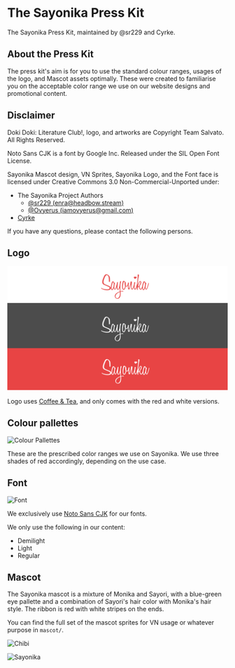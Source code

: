 # The Sayonika Press Kit
The Sayonika Press Kit, maintained by @sr229 and Cyrke.

## About the Press Kit

The press kit's aim is for you to use the standard colour ranges, usages of the logo, and Mascot assets optimally. 
These were created to familiarise you on the acceptable color range we use on our website designs and promotional content.

## Disclaimer

Doki Doki: Literature Club!, logo, and artworks are Copyright Team Salvato. All Rights Reserved.

Noto Sans CJK is a font by Google Inc. Released under the SIL Open Font License.

Sayonika Mascot design, VN Sprites, Sayonika Logo, and the Font face is licensed under Creative Commons 3.0 Non-Commercial-Unported under:

- The Sayonika Project Authors
  - [@sr229 (enra@headbow.stream)](https://github.com/sr229)
  - [@Ovyerus (iamovyerus@gmail.com)](https://github.com/Ovyerus)
- [Cyrke](https://reddit.com/u/Cyrke_)

If you have any questions, please contact the following persons.

## Logo

![Logo](SayonikaLogoColorGuides.png)

Logo uses [Coffee & Tea](https://www.dafont.com/coffee-tea.font), and only comes with the red and white versions.

## Colour pallettes

![Colour Pallettes](ColorPallette.png)

These are the prescribed color ranges we use on Sayonika.
We use three shades of red accordingly, depending on the use case.

## Font

![Font](PrescribedFont.png)

We exclusively use [Noto Sans CJK](https://www.google.com/get/noto/help/cjk/) for our fonts.

We only use the following in our content:

- Demilight
- Light
- Regular

## Mascot

The Sayonika mascot is a mixture of Monika and Sayori, with a blue-green eye pallette and a combination of Sayori's hair color with Monika's hair style. The ribbon is red with white stripes on the ends.

You can find the full set of the  mascot sprites for VN usage or whatever purpose in `mascot/`.



![Chibi](mascot/sprites/chibi.png)

![Sayonika](mascot/etc/sayonika_full_body.png)



